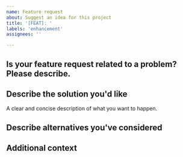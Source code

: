 ```yaml
---
name: Feature request
about: Suggest an idea for this project
title: '[FEAT]: '
labels: 'enhancement'
assignees: ''

---
```


## Is your feature request related to a problem? Please describe.
<!--A clear and concise description of what the problem is. Ex. I'm always frustrated when [...]-->

## Describe the solution you'd like
A clear and concise description of what you want to happen.

## Describe alternatives you've considered
<!--A clear and concise description of any alternative solutions or features you've considered.-->

## Additional context
<!--Add any other context or screenshots about the feature request here.-->
